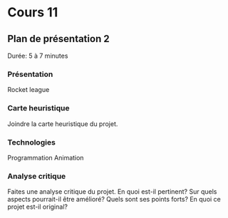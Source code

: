 # Cours 11
## Plan de présentation 2 
Durée: 5 à 7 minutes

### Présentation
Rocket league

### Carte heuristique
Joindre la carte heuristique du projet. 

### Technologies
Programmation
Animation

### Analyse critique
Faites une analyse critique du projet. En quoi est-il pertinent? Sur quels aspects pourrait-il être amélioré? Quels sont ses points forts? En quoi ce projet est-il original? 
